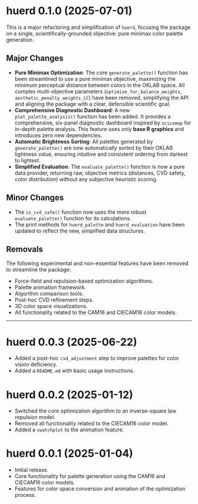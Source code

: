 # huerd 0.1.0 (2025-07-01)

This is a major refactoring and simplification of `huerd`, focusing the package on a single, scientifically-grounded objective: pure minimax color palette generation.

## Major Changes

*   **Pure Minimax Optimization**: The core `generate_palette()` function has been streamlined to use a pure minimax objective, maximizing the minimum perceptual distance between colors in the OKLAB space. All complex multi-objective parameters (`optimize_for`, `balance_weights`, `aesthetic_penalty_weights_LC`) have been removed, simplifying the API and aligning the package with a clear, defensible scientific goal.
*   **Comprehensive Diagnostic Dashboard**: A new `plot_palette_analysis()` function has been added. It provides a comprehensive, six-panel diagnostic dashboard inspired by `scicomap` for in-depth palette analysis. This feature uses only **base R graphics** and introduces zero new dependencies.
*   **Automatic Brightness Sorting**: All palettes generated by `generate_palette()` are now automatically sorted by their OKLAB lightness value, ensuring intuitive and consistent ordering from darkest to lightest.
*   **Simplified Evaluation**: The `evaluate_palette()` function is now a pure data provider, returning raw, objective metrics (distances, CVD safety, color distribution) without any subjective heuristic scoring.

## Minor Changes

*   The `is_cvd_safe()` function now uses the more robust `evaluate_palette()` function for its calculations.
*   The print methods for `huerd_palette` and `huerd_evaluation` have been updated to reflect the new, simplified data structures.

## Removals

The following experimental and non-essential features have been removed to streamline the package:

*   Force-field and repulsion-based optimization algorithms.
*   Palette animation framework.
*   Algorithm comparison tools.
*   Post-hoc CVD refinement steps.
*   3D color space visualizations.
*   All functionality related to the CAM16 and CIECAM16 color models.

---

# huerd 0.0.3 (2025-06-22)

*   Added a post-hoc `cvd_adjustment` step to improve palettes for color vision deficiency.
*   Added a `README.md` with basic usage instructions.

# huerd 0.0.2 (2025-01-12)

*   Switched the core optimization algorithm to an inverse-square law repulsion model.
*   Removed all functionality related to the CIECAM16 color model.
*   Added a `swatchplot` to the animation feature.

# huerd 0.0.1 (2025-01-04)

*   Initial release.
*   Core functionality for palette generation using the CAM16 and CIECAM16 color models.
*   Features for color space conversion and animation of the optimization process.
